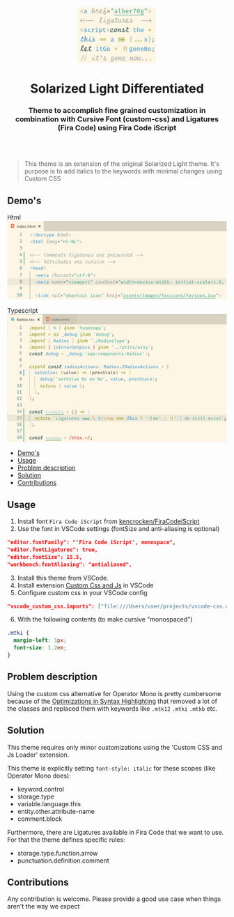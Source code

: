 <div style="padding: 0 25px 0">
  <div align="center">
    <img height="128px"
     src="https://raw.githubusercontent.com/Alber70g/solarized-light-differentiated/master/images/solarized-light-differentiated-logo.png" 
     alt="Solarized Light Differentiated logo">
  </div>
</div>
<h1 align="center">Solarized Light Differentiated</h1>
<h3 align="center" style="border:none">
Theme to accomplish fine grained customization in combination with Cursive Font
(custom-css) and Ligatures (Fira Code) using Fira Code iScript</h3>
<div align="center">
  <img src="https://vsmarketplacebadge.apphb.com/version/alber70g.solarized-light-differentiated.svg" alt="">
  <img src="https://vsmarketplacebadge.apphb.com/installs/alber70g.solarized-light-differentiated.svg" alt="">
</div>
<br/>
</div>

> This theme is an extension of the original Solarized Light theme. It's purpose is to add italics to the keywords with minimal changes using Custom CSS

## Demo's

Html
![Html demo](./images/html.png)

Typescript
![Typescript demo](./images/ts.png)

- [Demo's](#demos)
- [Usage](#usage)
- [Problem description](#problem-description)
- [Solution](#solution)
- [Contributions](#contributions)

## Usage

1. Install font `Fira Code iScript` from [kencrocken/FiraCodeiScript](https://github.com/kencrocken/FiraCodeiScript)
2. Use the font in VSCode settings (fontSize and anti-aliasing is optional)
```json
"editor.fontFamily": "'Fira Code iScript', monospace",
"editor.fontLigatures": true,
"editor.fontSize": 15.5,
"workbench.fontAliasing": "antialiased",
```
3. Install this theme from VSCode.
4. Install extension [Custom Css and Js](https://marketplace.visualstudio.com/items?itemName=be5invis.vscode-custom-css) in VSCode
5. Configure custom css in your VSCode config
```json
"vscode_custom_css.imports": ["file:///Users/user/projects/vscode-css.css"],
```
6. With the following contents (to make cursive "monospaced")
```css
.mtki {
  margin-left: 1px;
  font-size: 1.2em;
}
```


## Problem description

Using the custom css alternative for Operator Mono is pretty cumbersome because of the [Optimizations in Syntax Highlighting](https://code.visualstudio.com/blogs/2017/02/08/syntax-highlighting-optimizations) that removed a lot of the classes and replaced them with keywords like `.mtk12` `.mtki` `.mtkb` etc.

## Solution

This theme requires only minor customizations using the 'Custom CSS and Js Loader' extension.

This theme is explicitly setting `font-style: italic` for these scopes (like Operator Mono does):

- keyword.control
- storage.type
- variable.language.this
- entity.other.attribute-name
- comment.block

Furthermore, there are Ligatures available in Fira Code that we want to use. For that the theme defines specific rules:

- storage.type.function.arrow
- punctuation.definition.comment

## Contributions

Any contribution is welcome. Please provide a good use case when things aren't the way we expect